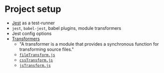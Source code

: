 # Project setup

- [Jest]() as a test-runner
- `jest`, `babel-jest`, babel plugins, module transformers
- Jest config options
- [Transformers](https://facebook.github.io/jest/docs/configuration.html#transform-object-string-string)
  - "A transformer is a module that provides a synchronous function for transforming source files."
  - [`fileTransform.js`](../config/jest/fileTransform.js)
  - [`cssTransform.js`](../config/jest/cssTransform.js)
  - [`jsTransform.js`](../config/jest/fileTransform.js)
